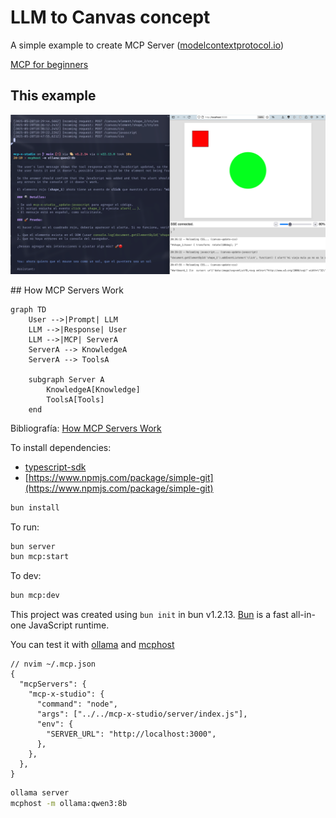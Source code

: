 # LLM to Canvas concept

A simple example to create MCP Server ([modelcontextprotocol.io](https://modelcontextprotocol.io/introduction)) 

[MCP for beginners](https://github.com/microsoft/mcp-for-beginners/tree/main)

## This example

![screenshot](./screenshot.png)

## How MCP Servers Work

```mermaid
graph TD
    User -->|Prompt| LLM
    LLM -->|Response| User
    LLM -->|MCP| ServerA
    ServerA --> KnowledgeA
    ServerA --> ToolsA

    subgraph Server A
        KnowledgeA[Knowledge]
        ToolsA[Tools]
    end
```

Bibliografía: [How MCP Servers Work](https://github.com/microsoft/mcp-for-beginners/blob/main/00-Introduction/README.md#how-mcp-servers-work)


To install dependencies:

- [typescript-sdk](https://github.com/modelcontextprotocol/typescript-sdk)
- [https://www.npmjs.com/package/simple-git](https://www.npmjs.com/package/simple-git)

```bash
bun install
```

To run:

```bash
bun server
bun mcp:start
```

To dev:

```bash
bun mcp:dev
```

This project was created using `bun init` in bun v1.2.13. [Bun](https://bun.sh) is a fast all-in-one JavaScript runtime.

You can test it with [ollama](https://ollama.com/) and [mcphost](https://github.com/mark3labs/mcphost)

```jsonc
// nvim ~/.mcp.json
{
  "mcpServers": {
    "mcp-x-studio": {
      "command": "node",
      "args": ["../../mcp-x-studio/server/index.js"],
      "env": {
        "SERVER_URL": "http://localhost:3000",
      },
    },
  },
}
```

```bash
ollama server
mcphost -m ollama:qwen3:8b
```
